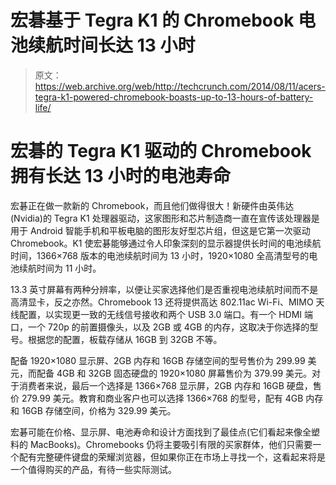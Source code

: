 # 宏碁基于 Tegra K1 的 Chromebook 电池续航时间长达 13 小时 

> 原文：<https://web.archive.org/web/http://techcrunch.com/2014/08/11/acers-tegra-k1-powered-chromebook-boasts-up-to-13-hours-of-battery-life/>

# 宏碁的 Tegra K1 驱动的 Chromebook 拥有长达 13 小时的电池寿命

宏碁正在做一款新的 Chromebook，而且他们做得很大！新硬件由英伟达(Nvidia)的 Tegra K1 处理器驱动，这家图形和芯片制造商一直在宣传该处理器是用于 Android 智能手机和平板电脑的图形友好型芯片组，但这是它第一次驱动 Chromebook。K1 使宏碁能够通过令人印象深刻的显示器提供长时间的电池续航时间，1366×768 版本的电池续航时间为 13 小时，1920×1080 全高清型号的电池续航时间为 11 小时。

13.3 英寸屏幕有两种分辨率，以便让买家选择他们是否重视电池续航时间而不是高清显卡，反之亦然。Chromebook 13 还将提供高达 802.11ac Wi-Fi、MIMO 天线配置，以实现更一致的无线信号接收和两个 USB 3.0 端口。有一个 HDMI 端口，一个 720p 的前置摄像头，以及 2GB 或 4GB 的内存，这取决于你选择的型号。根据您的配置，板载存储从 16GB 到 32GB 不等。

配备 1920×1080 显示屏、2GB 内存和 16GB 存储空间的型号售价为 299.99 美元，而配备 4GB 和 32GB 固态硬盘的 1920×1080 屏幕售价为 379.99 美元。对于消费者来说，最后一个选择是 1366×768 显示屏，2GB 内存和 16GB 硬盘，售价 279.99 美元。教育和商业客户也可以选择 1366×768 的型号，配有 4GB 内存和 16GB 存储空间，价格为 329.99 美元。

宏碁可能在价格、显示屏、电池寿命和设计方面找到了最佳点(它们看起来像全塑料的 MacBooks)。Chromebooks 仍将主要吸引有限的买家群体，他们只需要一个配有完整硬件键盘的荣耀浏览器，但如果你正在市场上寻找一个，这看起来将是一个值得购买的产品，有待一些实际测试。